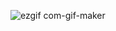 ![ezgif com-gif-maker](https://user-images.githubusercontent.com/33363507/114658070-d6673100-9cb6-11eb-9adb-215fbb1599b1.gif)
